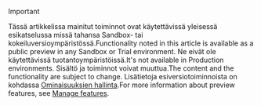 > [!IMPORTANT]
> <span data-ttu-id="2090e-101">Tässä artikkelissa mainitut toiminnot ovat käytettävissä yleisessä esikatselussa missä tahansa Sandbox- tai kokeiluversioympäristössä.</span><span class="sxs-lookup"><span data-stu-id="2090e-101">Functionality noted in this article is available as a public preview in any Sandbox or Trial environment.</span></span> <span data-ttu-id="2090e-102">Ne eivät ole käytettävissä tuotantoympäristöissä.</span><span class="sxs-lookup"><span data-stu-id="2090e-102">It's not available in Production environments.</span></span> <span data-ttu-id="2090e-103">Sisältö ja toiminnot voivat muuttua.</span><span class="sxs-lookup"><span data-stu-id="2090e-103">The content and the functionality are subject to change.</span></span> <span data-ttu-id="2090e-104">Lisätietoja esiversiotoiminnoista on kohdassa [Ominaisuuksien hallinta](../hr-admin-manage-features.md).</span><span class="sxs-lookup"><span data-stu-id="2090e-104">For more information about preview features, see [Manage features](../hr-admin-manage-features.md).</span></span>